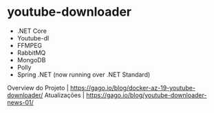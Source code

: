 # youtube-downloader
* .NET Core
* Youtube-dl
* FFMPEG
* RabbitMQ
* MongoDB
* Polly
* Spring .NET (now running over .NET Standard)


Overview do Projeto | https://gago.io/blog/docker-az-19-youtube-downloader/
Atualizações | https://gago.io/blog/youtube-downloader-news-01/
